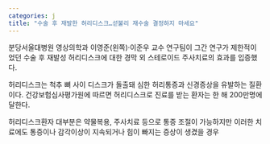 ```yaml
---
categories: j
title: "수술 후 재발한 허리디스크…섣불리 재수술 결정하지 마세요"
---
```

분당서울대병원 영상의학과 이영준(왼쪽)&middot;이준우 교수 연구팀이 그간 연구가 제한적이었던 수술 후 재발성 허리디스크에 대한 경막 외 스테로이드 주사치료의 효과를 입증했다.&nbsp;&nbsp;



허리디스크는 척추 뼈 사이 디스크가 돌출돼 심한 허리통증과 신경증상을 유발하는 질환이다. 건강보험심사평가원에 따르면 허리디스크로 진료를 받는 환자는 한 해 200만명에 달한다.

허리디스크환자 대부분은 약물복용, 주사치료 등으로 통증 조절이 가능하지만 이러한 치료에도 통증이나 감각이상이 지속되거나 힘이 빠지는 증상이 생겼을 경우